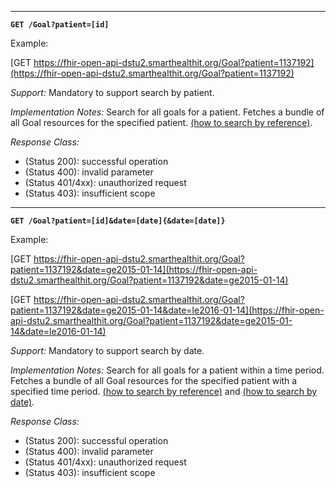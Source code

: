 
-----------

**`GET /Goal?patient=[id]`**

Example:

[GET https://fhir-open-api-dstu2.smarthealthit.org/Goal?patient=1137192](https://fhir-open-api-dstu2.smarthealthit.org/Goal?patient=1137192)

*Support:* Mandatory to support search by patient.

*Implementation Notes:* Search for all goals for a patient. Fetches a bundle of all Goal resources for the specified patient. [(how to search by reference)].

*Response Class:*

-   (Status 200): successful operation
-   (Status 400): invalid parameter
-   (Status 401/4xx): unauthorized request
-   (Status 403): insufficient scope

-----------

**`GET /Goal?patient=[id]&date=[date]{&date=[date]}`**

Example:

[GET https://fhir-open-api-dstu2.smarthealthit.org/Goal?patient=1137192&date=ge2015-01-14](https://fhir-open-api-dstu2.smarthealthit.org/Goal?patient=1137192&date=ge2015-01-14)

[GET https://fhir-open-api-dstu2.smarthealthit.org/Goal?patient=1137192&date=ge2015-01-14&date=le2016-01-14](https://fhir-open-api-dstu2.smarthealthit.org/Goal?patient=1137192&date=ge2015-01-14&date=le2016-01-14)

*Support:* Mandatory to support search by date.

*Implementation Notes:* Search for all goals for a patient within a time period. Fetches a bundle of all Goal resources for the specified patient with a specified time period. [(how to search by reference)] and [(how to search by date)].

*Response Class:*

-   (Status 200): successful operation
-   (Status 400): invalid parameter
-   (Status 401/4xx): unauthorized request
-   (Status 403): insufficient scope

  [(how to search by reference)]: http://hl7.org/fhir/DSTU2/search.html#reference
  [(how to search by token)]: http://hl7.org/fhir/DSTU2/search.html#token
  [Composite Search Parameters]: http://hl7.org/fhir/search.html#combining
  [(how to search by date)]: http://hl7.org/fhir/DSTU2/search.html#date

